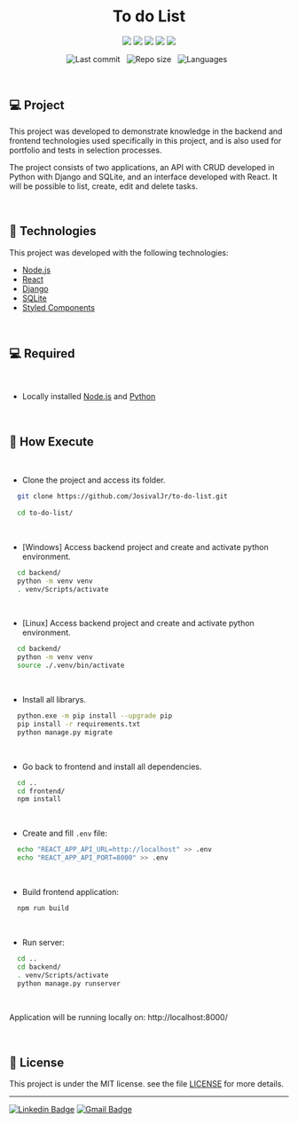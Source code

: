 <h1 align="center">To do List</h1>

<p align="center">
  <img src="https://img.shields.io/badge/node.js-6DA55F?style=for-the-badge&logo=node.js&logoColor=white"/>
  <img src="https://img.shields.io/badge/react-%2320232a.svg?style=for-the-badge&logo=react&logoColor=%2361DAFB"/>
  <img src="https://img.shields.io/badge/django-%23092E20.svg?style=for-the-badge&logo=django&logoColor=white"/>
  <img src="https://img.shields.io/badge/sqlite-%2307405e.svg?style=for-the-badge&logo=sqlite&logoColor=white"/>
  <img src="https://img.shields.io/badge/styled--components-DB7093?style=for-the-badge&logo=styled-components&logoColor=white"/>

</p>

<div align="center">

  ![Last commit](https://img.shields.io/github/last-commit/JosivalJr/to-do-list?color=4DA1CD 'Last commit') &nbsp;
  ![Repo size](https://img.shields.io/github/repo-size/JosivalJr/to-do-list?color=4DA1CD 'Repo size') &nbsp;
  ![Languages](https://img.shields.io/github/languages/count/JosivalJr/to-do-list?color=4DA1CD 'Languages') &nbsp;

</div>

<br>

## 💻 Project
This project was developed to demonstrate  knowledge in the backend and frontend technologies used specifically in this project, and is also used for portfolio and tests in selection processes.

The project consists of two applications, an API with CRUD developed in Python with Django and SQLite, and an interface developed with React.
It will be possible to list, create, edit and delete tasks.

<br>

## 🧪 Technologies

This project was developed with the following technologies:

- [Node.js](https://nodejs.org/en)
- [React](https://react.dev/reference/react)
- [Django](https://docs.djangoproject.com/en/5.0/)
- [SQLite](https://www.sqlite.org/)
- [Styled Components](https://styled-components.com/docs)

<br>

## 💻  Required
<br>

- Locally installed [Node.js](https://nodejs.org/en) and [Python](https://www.python.org/doc/)

<br>

## 🚀 How Execute

<br>

- Clone the project and access its folder.

```bash
  git clone https://github.com/JosivalJr/to-do-list.git
  
  cd to-do-list/
```
<br>

- [Windows] Access backend project and create and activate python environment.

```bash
  cd backend/
  python -m venv venv
  . venv/Scripts/activate
```
<br>

- [Linux] Access backend project and create and activate python environment.

```bash
  cd backend/
  python -m venv venv
  source ./.venv/bin/activate
```
<br>

- Install all librarys.

```bash
  python.exe -m pip install --upgrade pip
  pip install -r requirements.txt
  python manage.py migrate
```
<br>

- Go back to frontend and install all dependencies.

```bash
  cd ..
  cd frontend/
  npm install
```
<br>

- Create and fill ```.env``` file:

```bash
  echo "REACT_APP_API_URL=http://localhost" >> .env
  echo "REACT_APP_API_PORT=8000" >> .env
```
<br>

- Build frontend application:

```bash
  npm run build
```
<br>

- Run server:

```bash
  cd ..
  cd backend/
  . venv/Scripts/activate
  python manage.py runserver
```
<br>

Application will be running locally on: http://localhost:8000/

<br>




## 📝 License

This project is under the MIT license. see the file [LICENSE](./LICENSE.md) for more details.

---

 
[![Linkedin Badge](https://img.shields.io/badge/-Josival-blue?style=flat-square&logo=Linkedin&logoColor=white&link=https://www.linkedin.com/in/josivaloliveira/)](https://www.linkedin.com/in/josivaloliveira/)
[![Gmail Badge](https://img.shields.io/badge/-josivaljgoliveira@gmail.com-c14438?style=flat-square&logo=Gmail&logoColor=white&link=mailto:josivaljgoliveira@gmail.com)](mailto:josivaljgoliveira@gmail.com)
